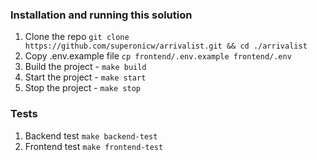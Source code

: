 ### Installation and running this solution

1. Clone the repo `git clone https://github.com/superonicw/arrivalist.git && cd ./arrivalist`
2. Copy .env.example file `cp frontend/.env.example frontend/.env`
3. Build the project - `make build`
4. Start the project - `make start`
5. Stop the project - `make stop`

### Tests

1. Backend test `make backend-test`
2. Frontend test `make frontend-test`

